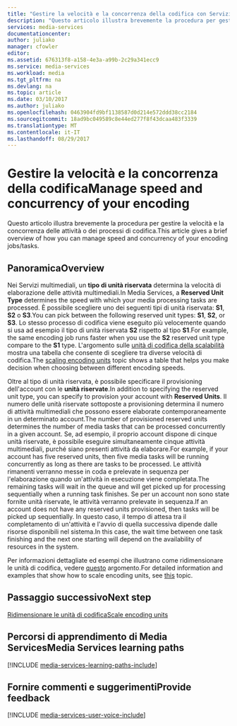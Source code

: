 ```yaml
---
title: "Gestire la velocità e la concorrenza della codifica con Servizi multimediali di Azure | Microsoft Docs"
description: "Questo articolo illustra brevemente la procedura per gestire la velocità e la concorrenza delle attività o dei processi di codifica con Servizi multimediali di Azure."
services: media-services
documentationcenter: 
author: juliako
manager: cfowler
editor: 
ms.assetid: 676313f8-a158-4e3a-a99b-2c29a341ecc9
ms.service: media-services
ms.workload: media
ms.tgt_pltfrm: na
ms.devlang: na
ms.topic: article
ms.date: 03/10/2017
ms.author: juliako
ms.openlocfilehash: 0463904fd9bf1138587d0d214e572ddd38cc2184
ms.sourcegitcommit: 18ad9bc049589c8e44ed277f8f43dcaa483f3339
ms.translationtype: MT
ms.contentlocale: it-IT
ms.lasthandoff: 08/29/2017
---
```

#  <a name="manage-speed-and-concurrency-of-your-encoding"></a><span data-ttu-id="4973c-103">Gestire la velocità e la concorrenza della codifica</span><span class="sxs-lookup"><span data-stu-id="4973c-103">Manage speed and concurrency of your encoding</span></span>

<span data-ttu-id="4973c-104">Questo articolo illustra brevemente la procedura per gestire la velocità e la concorrenza delle attività o dei processi di codifica.</span><span class="sxs-lookup"><span data-stu-id="4973c-104">This article gives a brief overview of how you can manage speed and concurrency of your encoding jobs/tasks.</span></span>

## <a name="overview"></a><span data-ttu-id="4973c-105">Panoramica</span><span class="sxs-lookup"><span data-stu-id="4973c-105">Overview</span></span>

<span data-ttu-id="4973c-106">Nei Servizi multimediali, un **tipo di unità riservata** determina la velocità di elaborazione delle attività multimediali.</span><span class="sxs-lookup"><span data-stu-id="4973c-106">In Media Services, a **Reserved Unit Type** determines the speed with which your media processing tasks are processed.</span></span> <span data-ttu-id="4973c-107">È possibile scegliere uno dei seguenti tipi di unità riservata: **S1**, **S2** o **S3**.</span><span class="sxs-lookup"><span data-stu-id="4973c-107">You can pick between the following reserved unit types: **S1**, **S2**, or **S3**.</span></span> <span data-ttu-id="4973c-108">Lo stesso processo di codifica viene eseguito più velocemente quando si usa ad esempio il tipo di unità riservata **S2** rispetto al tipo **S1**.</span><span class="sxs-lookup"><span data-stu-id="4973c-108">For example, the same encoding job runs faster when you use the **S2** reserved unit type compare to the **S1** type.</span></span> <span data-ttu-id="4973c-109">L'argomento sulle [unità di codifica della scalabilità](media-services-scale-media-processing-overview.md) mostra una tabella che consente di scegliere tra diverse velocità di codifica.</span><span class="sxs-lookup"><span data-stu-id="4973c-109">The [scaling encoding units](media-services-scale-media-processing-overview.md) topic shows a table that helps you make decision when choosing between different encoding speeds.</span></span>

<span data-ttu-id="4973c-110">Oltre al tipo di unità riservata, è possibile specificare il provisioning dell'account con le **unità riservate**.</span><span class="sxs-lookup"><span data-stu-id="4973c-110">In addition to specifying the reserved unit type, you can specify to provision your account with **Reserved Units**.</span></span> <span data-ttu-id="4973c-111">Il numero delle unità riservate sottoposte a provisioning determina il numero di attività multimediali che possono essere elaborate contemporaneamente in un determinato account.</span><span class="sxs-lookup"><span data-stu-id="4973c-111">The number of provisioned reserved units determines the number of media tasks that can be processed concurrently in a given account.</span></span> <span data-ttu-id="4973c-112">Se, ad esempio, il proprio account dispone di cinque unità riservate, è possibile eseguire simultaneamente cinque attività multimediali, purché siano presenti attività da elaborare.</span><span class="sxs-lookup"><span data-stu-id="4973c-112">For example, if your account has five reserved units, then five media tasks will be running concurrently as long as there are tasks to be processed.</span></span> <span data-ttu-id="4973c-113">Le attività rimanenti verranno messe in coda e prelevate in sequenza per l'elaborazione quando un'attività in esecuzione viene completata.</span><span class="sxs-lookup"><span data-stu-id="4973c-113">The remaining tasks will wait in the queue and will get picked up for processing sequentially when a running task finishes.</span></span> <span data-ttu-id="4973c-114">Se per un account non sono state fornite unità riservate, le attività verranno prelevate in sequenza.</span><span class="sxs-lookup"><span data-stu-id="4973c-114">If an account does not have any reserved units provisioned, then tasks will be picked up sequentially.</span></span> <span data-ttu-id="4973c-115">In questo caso, il tempo di attesa tra il completamento di un'attività e l'avvio di quella successiva dipende dalle risorse disponibili nel sistema.</span><span class="sxs-lookup"><span data-stu-id="4973c-115">In this case, the wait time between one task finishing and the next one starting will depend on the availability of resources in the system.</span></span>

<span data-ttu-id="4973c-116">Per informazioni dettagliate ed esempi che illustrano come ridimensionare le unità di codifica, vedere [questo](media-services-scale-media-processing-overview.md) argomento.</span><span class="sxs-lookup"><span data-stu-id="4973c-116">For detailed information and examples that show how to scale encoding units, see [this](media-services-scale-media-processing-overview.md) topic.</span></span>

## <a name="next-step"></a><span data-ttu-id="4973c-117">Passaggio successivo</span><span class="sxs-lookup"><span data-stu-id="4973c-117">Next step</span></span>

[<span data-ttu-id="4973c-118">Ridimensionare le unità di codifica</span><span class="sxs-lookup"><span data-stu-id="4973c-118">Scale encoding units</span></span>](media-services-scale-media-processing-overview.md)

## <a name="media-services-learning-paths"></a><span data-ttu-id="4973c-119">Percorsi di apprendimento di Media Services</span><span class="sxs-lookup"><span data-stu-id="4973c-119">Media Services learning paths</span></span>
[!INCLUDE [media-services-learning-paths-include](../../includes/media-services-learning-paths-include.md)]

## <a name="provide-feedback"></a><span data-ttu-id="4973c-120">Fornire commenti e suggerimenti</span><span class="sxs-lookup"><span data-stu-id="4973c-120">Provide feedback</span></span>
[!INCLUDE [media-services-user-voice-include](../../includes/media-services-user-voice-include.md)]

